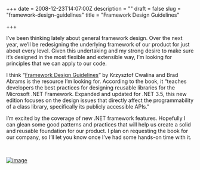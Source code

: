 +++
date = 2008-12-23T14:07:00Z
description = ""
draft = false
slug = "framework-design-guidelines"
title = "Framework Design Guidelines"

+++


I’ve been thinking lately about general framework design. Over the next year, we’ll be redesigning the underlying framework of our product for just about every level. Given this undertaking and my strong desire to make sure it’s designed in the most flexible and extensible way, I’m looking for principles that we can apply to our code.

I think “[Framework Design Guidelines](http://www.amazon.com/gp/product/0321545613?ie=UTF8&tag=marblog-20&linkCode=as2&camp=1789&creative=390957&creativeASIN=0321545613)” by Krzysztof Cwalina and Brad Abrams is the resource I’m looking for. According to the book, it “teaches developers the best practices for designing reusable libraries for the Microsoft .NET Framework. Expanded and updated for .NET 3.5, this new edition focuses on the design issues that directly affect the programmability of a class library, specifically its publicly accessible APIs.”

I’m excited by the coverage of new .NET framework features. Hopefully I can glean some good patterns and practices that will help us create a solid and reusable foundation for our product. I plan on requesting the book for our company, so I’ll let you know once I’ve had some hands-on time with it.

 

[![image](http://ecx.images-amazon.com/images/I/51mBe8sJ4uL._BO2,204,203,200_PIsitb-sticker-arrow-click,TopRight,35,-76_AA300_SH20_OU01_.jpg "image")](http://www.amazon.com/gp/product/0321545613?ie=UTF8&tag=marblog-20&linkCode=as2&camp=1789&creative=390957&creativeASIN=0321545613)

